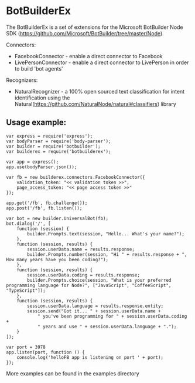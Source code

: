# BotBuilderEx

The BotBuilderEx is a set of extensions for the Microsoft BotBuilder Node SDK (https://github.com/Microsoft/BotBuilder/tree/master/Node).

Connectors:
* FacebookConnector - enable a direct connector to Facebook
* LivePersonConnector - enable a direct connector to LivePerson in order to build 'bot agents'

Recognizers:
* NaturalRecognizer - a 100% open sourced text classification for intent identification using the Natural(https://github.com/NaturalNode/natural#classifiers) library


## Usage example:

    var express = require('express');
    var bodyParser = require('body-parser');
    var builder = require('botbuilder');
    var builderex = require('botbuilderex');

    var app = express();
    app.use(bodyParser.json());

    var fb = new builderex.connectors.FacebookConnector({
        validation_token: "<< validation token >>",
        page_access_token: "<< page access token >>"
    });

    app.get('/fb', fb.challenge());
    app.post('/fb', fb.listen());

    var bot = new builder.UniversalBot(fb);
    bot.dialog('/', [
        function (session) {
            builder.Prompts.text(session, "Hello... What's your name?");
        },
        function (session, results) {
            session.userData.name = results.response;
            builder.Prompts.number(session, "Hi " + results.response + ", How many years have you been coding?");
        },
        function (session, results) {
            session.userData.coding = results.response;
            builder.Prompts.choice(session, "What is your preferred programming language for Node?", ["JavaScript", "CoffeeScript", "TypeScript"]);
        },
        function (session, results) {
            session.userData.language = results.response.entity;
            session.send("Got it... " + session.userData.name +
                " you've been programming for " + session.userData.coding +
                " years and use " + session.userData.language + ".");
        }
    ]);

    var port = 3978
    app.listen(port, function () {
        console.log('helloFB app is listening on port ' + port);
    });


More examples can be found in the examples directory